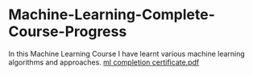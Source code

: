 # Machine-Learning-Complete-Course-Progress
In this Machine Learning Course I have learnt various machine learning algorithms and approaches. 
[ml completion certificate.pdf](https://github.com/Ad1ba19/Machine-Learning-Complete-Course-Progress/files/11971848/ml.completion.certificate.pdf)
